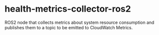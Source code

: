 # health-metrics-collector-ros2
ROS2 node that collects metrics about system resource consumption and publishes them to a topic to be emitted to CloudWatch Metrics.
